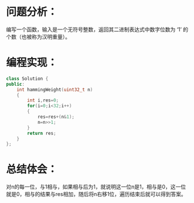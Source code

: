 # 问题分析：
编写一个函数，输入是一个无符号整数，返回其二进制表达式中数字位数为 ‘1’ 的个数（也被称为汉明重量）。
# 编程实现：
```C++
class Solution {
public:
    int hammingWeight(uint32_t n) 
    {
        int i,res=0;
        for(i=0;i<32;i++)
        {
            res=res+(n&1);
            n=n>>1;
        }
        return res;
    }
};
```
# 总结体会：
对n的每一位，与1相与，如果相与后为1，就说明这一位n是1，相与是0，这一位就是0，相与的结果与res相加，随后将n右移1位，遍历结束后就可以得到答案。